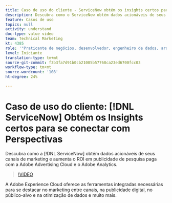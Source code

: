 ```yaml
---
title: Caso de uso do cliente - ServiceNow obtém os insights certos para se conectar com perspectivas
description: Descubra como o ServiceNow obtém dados acionáveis de seus canais de marketing e aumenta o ROI em publicidade de pesquisa paga com o Adobe Advertising Cloud e o Adobe Analytics.
feature: Casos de uso
topics: null
activity: understand
doc-type: value video
team: Technical Marketing
kt: 4385
role: '"Praticante de negócios, desenvolvedor, engenheiro de dados, arquiteto, arquiteto de dados, administrador, líder"'
level: Iniciante
translation-type: tm+mt
source-git-commit: f3b3fa7d91b0cb21005b57768ca23ed6700fcc03
workflow-type: tm+mt
source-wordcount: '108'
ht-degree: 24%

---
```



# Caso de uso do cliente: [!DNL ServiceNow] Obtém os Insights certos para se conectar com Perspectivas

Descubra como a [!DNL ServiceNow] obtém dados acionáveis de seus canais de marketing e aumenta o ROI em publicidade de pesquisa paga com a Adobe Advertising Cloud e o Adobe Analytics.

>[!VIDEO](https://video.tv.adobe.com/v/31504/?quality=12)

A Adobe Experience Cloud oferece as ferramentas integradas necessárias para se destacar no marketing entre canais, na publicidade digital, no público-alvo e na otimização de dados e muito mais.
